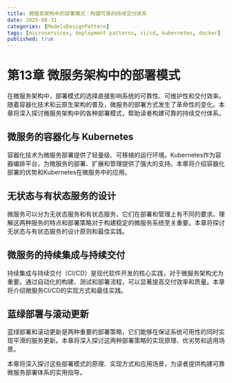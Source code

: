 ```yaml
---
title: 微服务架构中的部署模式：构建可靠的持续交付体系
date: 2025-08-31
categories: [ModelsDesignPattern]
tags: [microservices, deployment patterns, ci/cd, kubernetes, docker]
published: true
---
```


# 第13章 微服务架构中的部署模式

在微服务架构中，部署模式的选择直接影响系统的可靠性、可维护性和交付效率。随着容器化技术和云原生架构的普及，微服务的部署方式发生了革命性的变化。本章将深入探讨微服务架构中的各种部署模式，帮助读者构建可靠的持续交付体系。

## 微服务的容器化与 Kubernetes

容器化技术为微服务部署提供了轻量级、可移植的运行环境。Kubernetes作为容器编排平台，为微服务的部署、扩展和管理提供了强大的支持。本章将介绍容器化部署的优势和Kubernetes在微服务中的应用。

## 无状态与有状态服务的设计

微服务可以分为无状态服务和有状态服务，它们在部署和管理上有不同的要求。理解这两种服务的特点和部署策略对于构建稳定的微服务系统至关重要。本章将探讨无状态与有状态服务的设计原则和最佳实践。

## 微服务的持续集成与持续交付

持续集成与持续交付（CI/CD）是现代软件开发的核心实践，对于微服务架构尤为重要。通过自动化的构建、测试和部署流程，可以显著提高交付效率和质量。本章将介绍微服务CI/CD的实现方式和最佳实践。

## 蓝绿部署与滚动更新

蓝绿部署和滚动更新是两种重要的部署策略，它们能够在保证系统可用性的同时实现平滑的服务更新。本章将深入探讨这两种部署策略的实现原理、优劣势和适用场景。

本章将深入探讨这些部署模式的原理、实现方式和应用场景，为读者提供构建可靠微服务部署体系的实用指导。